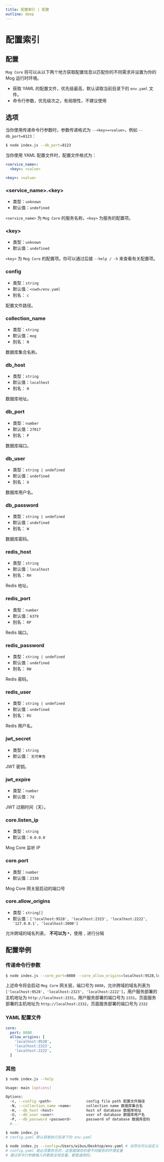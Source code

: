 ```yaml
---
title: 配置索引 | 配置
outline: deep
---
```


# 配置索引

## 配置

`Mog Core` 将可以从以下两个地方获取配置信息以匹配你的不同需求并设置为你的 Mog 运行时环境。

- 获取 YAML 的配置文件，优先级最高，默认读取当前目录下的 `env.yaml` 文件。
- 命令行参数，优先级次之，有局限性，不建议使用

## 选项

当你使用传递命令行参数时，参数传递格式为 `--<key>=<value>`，例如 `--db_port=8123`：

```bash
$ node index.js --db_port=8123
```

当你使用 YAML 配置文件时，配置文件格式为：

```yaml
<service_name>:
  <key>: <value>

<key>: <value>
```

### <service_name>.\<key>

- 类型：`unknown`
- 默认值：`undefined`

`<service_name>` 为 `Mog Core` 的服务名称，`<key>` 为服务的配置项。

### \<key>

- 类型：`unknown`
- 默认值：`undefined`

`<key>` 为 `Mog Core` 的配置项。你可以通过后接 `--help / -h` 来查看有关配置项。

### config

- 类型：`string`
- 默认值：`<cwd>/env.yaml`
- 别名： `c`

配置文件路径。

### collection_name

- 类型：`string`
- 默认值：`mog`
- 别名： `N`

数据库集合名称。

### db_host

- 类型：`string`
- 默认值：`localhost`
- 别名： `H`

数据库地址。

### db_port

- 类型：`number`
- 默认值：`27017`
- 别名： `P`

数据库端口。

### db_user

- 类型：`string | undefined`
- 默认值：`undefined`
- 别名： `U`

数据库用户名。

### db_password

- 类型：`string | undefined`
- 默认值：`undefined`
- 别名： `W`

数据库密码。

### redis_host

- 类型：`string`
- 默认值：`localhost`
- 别名： `RH`

Redis 地址。

### redis_port

- 类型：`number`
- 默认值：`6379`
- 别名： `RP`

Redis 端口。

### redis_password

- 类型：`string | undefined`
- 默认值：`undefined`
- 别名： `RW`

Redis 密码。

### redis_user

- 类型：`string | undefined`
- 默认值：`undefined`
- 别名： `RU`

Redis 用户名。

### jwt_secret

- 类型：`string`
- 默认值： `无可奉告`

JWT 密钥。

### jwt_expire

- 类型：`number`
- 默认值：`7d`

JWT 过期时间（天）。

### core.listen_ip

- 类型：`string`
- 默认值：`0.0.0.0`

Mog Core 监听 IP

### core.port

- 类型：`number`
- 默认值：`2330`

Mog Core 网关层启动的端口号

### core.allow_origins

- 类型：`string[]`
- 默认值：`['localhost:9528', 'localhost:2323', 'localhost:2222', '127.0.0.1', 'localhost:3000']`

允许跨域的域名列表， **不可以为 `*`**，使用 `,` 进行分隔

## 配置举例

### 传递命令行参数

```bash
$ node index.js --core_port=8080 --core_allow_origins=localhost:9528,localhost:2323,localhost:2222 --user_service_host=http://localhost:2331 --user_service_port=2331 --page_service_host=http://localhost:2332 --page_service_port=2332
```

上述命令将会启动 `Mog Core` 网关层，端口号为 `8080`，允许跨域的域名列表为 `['localhost:9528', 'localhost:2323', 'localhost:2222']`，用户服务部署的主机地址为 `http://localhost:2331`，用户服务部署的端口号为 `2331`，页面服务部署的主机地址为 `http://localhost:2332`，页面服务部署的端口号为 `2332`

### YAML 配置文件

```yaml
core:
  port: 8080
  allow_origins: [
    'localhost:9528',
    'localhost:2323',
    'localhost:2222',
  ]
```

### 其他

```bash
$ node index.js --help

Usage: main [options]                                                                                 

Options:
  -c, --config <path>                config file path 配置文件路径
  -N, --collection_name <name>       collection name 数据库集合名
  -H, --db_host <host>               host of database 数据库地址
  -U, --db_user <user>               user of database 数据库用户名
  -P, --db_password <password>       password of database 数据库密码
  #...

$ node index.js
# config.yaml 默认获取执行目录下的 env.yaml

$ node index.js --config=/Users/wibus/Desktop/env.yaml # 当然也可以自定义
# config.yaml 是必须要存在的，这里面储存的是不同服务的环境变量
# 通过命令行参数输入的都是全局变量，都是通用的。
```
